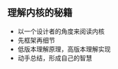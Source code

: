 <!--
 * @Author: JohnJeep
 * @Date: 2020-08-19 19:37:29
 * @LastEditTime: 2020-08-19 19:38:45
 * @LastEditors: Please set LastEditors
 * @Description: Linux kernel学习
 * @FilePath: /linux_kernel.md
-->
## 理解内核的秘籍
- 以一个设计者的角度来阅读内核
- 先框架再细节
- 低版本理解原理，高版本理解实现
- 动手总结，形成自己的智慧